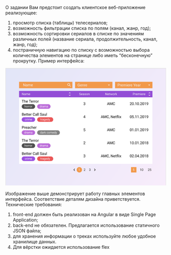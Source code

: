 О задании
Вам предстоит создать клиентское веб-приложение реализующее:
1.	просмотр списка (таблицы) телесериалов;
2.	возможность фильтрации списка по полям (канал, жанр, год);
3.	возможность сортировки сериалов в списке по значениям различных полей (название сериала, продолжительность, канал, жанр, год);
4.	постраничную навигацию по списку с возможностью выбора количества элементов на странице либо иметь “бесконечную” прокрутку.
Пример интерфейса:

![alt text](movieTestTaskScreen.png "Примерный интерфейс для задания")


Изображение выше демонстрирует работу главных элементов интерфейса. Соответствие деталям дизайна приветствуется.
Технические требования:
1.	front-end должен быть реализован на Angular в виде Single Page Application;
2.	back-end не обязателен. Предлагается использование статичного JSON файла;
3.	для хранения информации о треках используйте любое удобное хранилище данных.
4.	Для вёрстки ожидается использование flex
